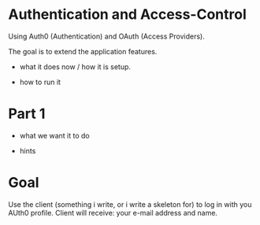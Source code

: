 # Authentication and Access-Control
Using Auth0 (Authentication) and OAuth (Access Providers).

The goal is to extend the application features.

- what it does now / how it is setup.

- how to run it


# Part 1

- what we want it to do

- hints

# Goal
Use the client (something i write, or i write a skeleton for) to log in with you AUth0 profile. Client will receive: your e-mail address and name.
